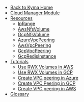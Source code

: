 <!-- markdown-link-check-disable -->
* [Back to Kyma Home](/)
* [Cloud Manager Module](/cloud-manager/user/README.md)
* [Resources](/cloud-manager/user/resources/README.md)
  * [IpRange](/cloud-manager/user/resources/04-10-iprange.md)
  * [AwsNfsVolume](/cloud-manager/user/resources/04-20-10-aws-nfs-volume.md)
  * [GcpNfsVolume](/cloud-manager/user/resources/04-30-10-gcp-nfs-volume.md)
  * [AzureVpcPeering](/cloud-manager/user/resources/04-40-10-azure-vpc-peering.md)
  * [AwsVpcPeering](/cloud-manager/user/resources/04-70-10-aws-vpc-peering.md)
  * [GcpVpcPeering](/cloud-manager/user/resources/04-50-gcp-vpc-peering.md)
  * [GcpRedisInstance](/cloud-manager/user/resources/04-60-gcp-redis-instance.md)
* [Tutorials](/cloud-manager/user/tutorials/README.md)
  * [Use RWX Volumes in AWS](/cloud-manager/user/tutorials/01-10-aws-nfs-volume.md)
  * [Use RWX Volumes in GCP](/cloud-manager/user/tutorials/01-20-gcp-nfs-volume.md)
  * [Create VPC peering in Azure](/cloud-manager/user/tutorials/01-30-azure-vpc-peering.md)
  * [Create VPC Peering in GCP](/cloud-manager/user/tutorials/01-30-gcp-vpc-peering.md)
  * [Create VPC peering in AWS](/cloud-manager/user/tutorials/01-40-aws-vpc-peering.md)
* [Glossary](/cloud-manager/user/00-10-glossary.md)
<!-- markdown-link-check-enable -->

